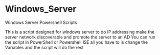 # Windows_Server
Windows Server Powershell Scripts

This is a script designed for windows server to do IP addressing make the server network discoverable and promote the server to an AD
You can run the script in PowerShell or Powershell ISE all you have to is change the Variables and the script will do the rest
